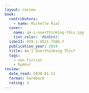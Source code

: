 ```yaml
---
layout: review
book:
  contributors:
    - name: Michelle Rial
  cover:
    name: am-i-overthinking-this.jpg
    tint_color: '#6d6b93'
  isbn13: 978-1-4521-7586-7
  publication_year: 2019
  title: Am I Overthinking This?
  tags:
    - non-fiction
    - humour
review:
  date_read: 2020-01-12
  format: hardback
  rating: 3
---
```


